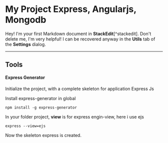 My Project Express, Angularjs, Mongodb
===================


Hey! I'm your first Markdown document in **StackEdit**[^stackedit]. Don't delete me, I'm very helpful! I can be recovered anyway in the **Utils** tab of the <i class="icon-cog"></i> **Settings** dialog.

----------


Tools
-------------
#### Express Generator
Initialize the project, with a complete skeleton for application Express Js

Install express-generator in global
```
npm install -g express-generator
```
In your folder project, **view** is for express engin-view, here i use ejs 
```
express --view=ejs
```
Now the skeleton express is created.
